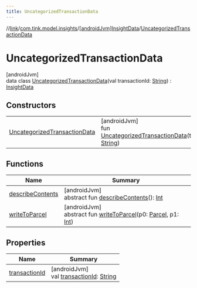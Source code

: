 ```yaml
---
title: UncategorizedTransactionData
---
```

//[link](../../../../index.html)/[com.tink.model.insights](../../index.html)/[[androidJvm]InsightData](../index.html)/[UncategorizedTransactionData](index.html)



# UncategorizedTransactionData



[androidJvm]\
data class [UncategorizedTransactionData](index.html)(val transactionId: [String](https://kotlinlang.org/api/latest/jvm/stdlib/kotlin/-string/index.html)) : [InsightData](../index.html)



## Constructors


| | |
|---|---|
| [UncategorizedTransactionData](-uncategorized-transaction-data.html) | [androidJvm]<br>fun [UncategorizedTransactionData](-uncategorized-transaction-data.html)(transactionId: [String](https://kotlinlang.org/api/latest/jvm/stdlib/kotlin/-string/index.html)) |


## Functions


| Name | Summary |
|---|---|
| [describeContents](../../../com.tink.service.provider/[android-jvm]-provider-filter/index.html#-1578325224%2FFunctions%2F-812656150) | [androidJvm]<br>abstract fun [describeContents](../../../com.tink.service.provider/[android-jvm]-provider-filter/index.html#-1578325224%2FFunctions%2F-812656150)(): [Int](https://kotlinlang.org/api/latest/jvm/stdlib/kotlin/-int/index.html) |
| [writeToParcel](../../../com.tink.service.provider/[android-jvm]-provider-filter/index.html#-1754457655%2FFunctions%2F-812656150) | [androidJvm]<br>abstract fun [writeToParcel](../../../com.tink.service.provider/[android-jvm]-provider-filter/index.html#-1754457655%2FFunctions%2F-812656150)(p0: [Parcel](https://developer.android.com/reference/kotlin/android/os/Parcel.html), p1: [Int](https://kotlinlang.org/api/latest/jvm/stdlib/kotlin/-int/index.html)) |


## Properties


| Name | Summary |
|---|---|
| [transactionId](transaction-id.html) | [androidJvm]<br>val [transactionId](transaction-id.html): [String](https://kotlinlang.org/api/latest/jvm/stdlib/kotlin/-string/index.html) |

